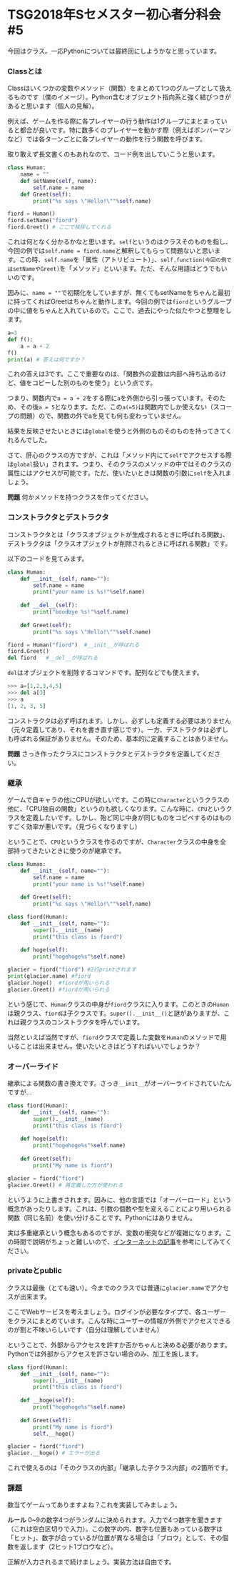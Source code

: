 # TSG2018年Sセメスター初心者分科会\#5

今回はクラス。一応Pythonについては最終回にしようかなと思っています。

### Classとは
Classはいくつかの変数やメソッド（関数）をまとめて1つのグループとして扱えるものです（僕のイメージ）。Python含むオブジェクト指向系と強く結びつきがあると思います（個人の見解）。

例えば、ゲームを作る際に各プレイヤーの行う動作は1グループにまとまっていると都合が良いです。特に数多くのプレイヤーを動かす際（例えばボンバーマンなど）では各ターンごとに各プレイヤーの動作を行う関数を呼びます。

取り敢えず長文書くのもあれなので、コード例を出していこうと思います。
```python
class Human:
    name = ""
    def setName(self, name):
        self.name = name
    def Greet(self):
        print("%s says \"Hello!\""%self.name)

fiord = Human()
fiord.setName("fiord")
fiord.Greet() # ここで挨拶してくれる
```
これは何となく分かるかなと思います。`self`というのはクラスそのものを指し、今回の例では`self.name = fiord.name`と解釈してもらって問題ないと思います。この時、`self.name`を「属性（アトリビュート）」、`self.function(今回の例ではsetNameやGreet)`を「メソッド」といいます。ただ、そんな用語はどうでもいいのです。

因みに、`name = ""`で初期化をしていますが、無くてもsetNameをちゃんと最初に持ってくればGreetはちゃんと動作します。今回の例では`fiord`というグループの中に値をちゃんと入れているので。ここで、過去にやった似たやつと整理をします。
```python
a=3
def f():
    a = a + 2
f()
print(a) # 答えは何ですか？
```

これの答えは3です。ここで重要なのは、「関数外の変数は内部へ持ち込めるけど、値をコピーした別のものを使う」という点です。

つまり、関数内で`a = a + 2`をする際に`a`を外側から引っ張っています。そのため、その後`a = 5`となります。ただ、この`a(=5)`は関数内でしか使えない（スコープの問題）ので、関数の外でaを見ても何も変わっていません。

結果を反映させたいときには`global`を使うと外側のものそのものを持ってきてくれるんでした。

さて、肝心のクラスの方ですが、これは「メソッド内にて`self`でアクセスする際は`global`扱い」されます。つまり、そのクラスのメソッドの中ではそのクラスの属性にはアクセスが可能です。ただ、使いたいときは関数の引数に`self`を入れましょう。

__問題__ 何かメソッドを持つクラスを作ってください。

### コンストラクタとデストラクタ
コンストラクタとは「クラスオブジェクトが生成されるときに呼ばれる関数」、デストラクタは「クラスオブジェクトが削除されるときに呼ばれる関数」です。

以下のコードを見てみます。
```python
class Human:
    def __init__(self, name=""):
        self.name = name
        print("your name is %s!"%self.name)
    
    def __del__(self):
        print("boodbye %s!"%self.name)
    
    def Greet(self):
        print("%s says \"Hello!\""%self.name)

fiord = Human("fiord")  #__init__が呼ばれる
fiord.Greet()
del fiord   #__del__が呼ばれる
```
`del`はオブジェクトを削除するコマンドです。配列などでも使えます。
```python
>>> a=[1,2,3,4,5]
>>> del a[3]
>>> a
[1, 2, 3, 5]
```

コンストラクタは必ず呼ばれます。しかし、必ずしも定義する必要はありません（元々定義してあり、それを書き直す感じです）。一方、デストラクタは必ずしも呼ばれる保証がありません。そのため、基本的に定義することはありません。

__問題__ さっき作ったクラスにコンストラクタとデストラクタを定義してください。

### 継承
ゲームで自キャラの他にCPUが欲しいです。この時に`Character`というクラスの他に、「CPU独自の関数」というのも欲しくなります。こんな時に、`CPU`というクラスを定義したいです。しかし、殆ど同じ中身が同じものをコピペするのはものすごく効率が悪いです。（見づらくなりますし）

ということで、`CPU`というクラスを作るのですが、`Character`クラスの中身を全部持ってきたいときに使うのが継承です。

```python
class Human:
    def __init__(self, name=""):
        self.name = name
        print("your name is %s!"%self.name)
    
    def Greet(self):
        print("%s says \"Hello!\""%self.name)

class fiord(Human):
    def __init__(self, name=""):
        super().__init__(name)
        print("this class is fiord")
    
    def hoge(self):
        print("hogehoge%s"%self.name)

glacier = fiord("fiord") #2行printされます
print(glacier.name) #fiord
glacier.hoge()  #fiordが用いられる
glacier.Greet() #fiordが用いられる
```

という感じで、`Human`クラスの中身が`fiord`クラスに入ります。このときの`Human`は親クラス、`fiord`は子クラスです。`super().__init__()`と謎がありますが、これは親クラスのコンストラクタを呼んでいます。

当然といえば当然ですが、`fiord`クラスで定義した変数を`Human`のメソッドで用いることは出来ません。使いたいときはどうすればいいでしょうか？

### オーバーライド
継承による関数の書き換えです。さっき`__init__`がオーバーライドされていたんですが…
```python
class fiord(Human):
    def __init__(self, name=""):
        super().__init__(name)
        print("this class is fiord")
    
    def hoge(self):
        print("hogehoge%s"%self.name)
    
    def Greet(self):
        print("My name is fiord")

glacier = fiord("fiord")
glacier.Greet() # 再定義した方が使われる
```

というように上書きされます。因みに、他の言語では「オーバーロード」という概念があったりします。これは、引数の個数や型を変えることにより用いられる関数（同じ名前）を使い分けることです。Pythonにはありません。

実は多重継承という概念もあるのですが、変数の衝突などが複雑になります。この時間で説明がちょっと難しいので、[インターネットの記事](https://qiita.com/Tocyuki/items/155ec12bcd087803c817)を参考にしてみてください。

### privateとpublic
クラスは最後（とても速い）。今までのクラスでは普通に`glacier.name`でアクセスが出来ます。

ここでWebサービスを考えましょう。ログインが必要なタイプで、各ユーザーをクラスにまとめています。こんな時にユーザーの情報が外側でアクセスできるのが割と不味いらしいです（自分は理解していません）

ということで、外部からアクセスを許すか否かちゃんと決める必要があります。Pythonでは外部からアクセスを許さない場合のみ、加工を施します。

```python
class fiord(Human):
    def __init__(self, name=""):
        super().__init__(name)
        print("this class is fiord")
    
    def __hoge(self):
        print("hogehoge%s"%self.name)
    
    def Greet(self):
        print("My name is fiord")
        self.__hoge()

glacier = fiord("fiord")
glacier.__hoge() # エラーが出る
```

これで使えるのは「そのクラスの内部」「継承した子クラス内部」の2箇所です。

### 課題
数当てゲームってありますよね？これを実装してみましょう。

__ルール__
0~9の数字4つがランダムに決められます。入力で4つ数字を聞きます（これは空白区切りで入力）。この数字の内、数字も位置もあっている数字は「ヒット」、数字が合っているが位置が異なる場合は「ブロウ」として、その個数を返します（2ヒット1ブロウなど）。

正解が入力されるまで続けましょう。実装方法は自由です。